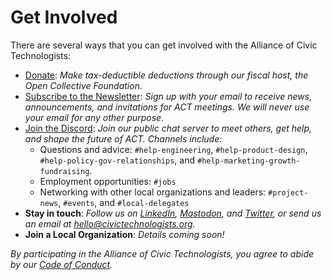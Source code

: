 # Get Involved

There are several ways that you can get involved with the Alliance of Civic Technologists:

- [Donate](https://opencollective.com/act-fund): *Make tax-deductible deductions through our fiscal host, the Open Collective Foundation.*
- [Subscribe to the Newsletter](https://eepurl.com/ithxXU): *Sign up with your email to receive news, announcements, and invitations for ACT meetings. We will never use your email for any other purpose.*
- [Join the Discord](https://discord.gg/RP6jXM43fY): *Join our public chat server to meet others, get help, and shape the future of ACT. Channels include:*
  - Questions and advice: `#help-engineering`, `#help-product-design`, `#help-policy-gov-relationships`, and `#help-marketing-growth-fundraising`.
  - Employment opportunities: `#jobs`
  - Networking with other local organizations and leaders: `#project-news`, `#events`, and `#local-delegates`
- **Stay in touch**: *Follow us on [LinkedIn](https://www.linkedin.com/company/alliance-of-civic-technologists), [Mastodon](https://mastodon.social/@allianceofcivictechnologists), and [Twitter](https://twitter.com/alliescivictech), or send us an email at [hello@civictechnologists.org](mailto:hello@civictechnologists.org).*
- **Join a Local Organization**: *Details coming soon!*

*By participating in the Alliance of Civic Technologists, you agree to abide by our [Code of Conduct](code-of-conduct.md).*